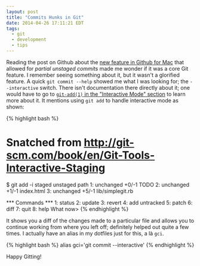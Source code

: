 ```yaml
---
layout: post
title: "Commits Hunks in Git"
date: 2014-04-26 17:11:21 EDT
tags:
  - git
  - development
  - tips
---
```


Reading the post on Github about the [new feature in Github for Mac][ghblgpst]
that allowed for *partial unstaged commits* made me wonder if it was a core Git
feature. I remember seeing something about it, but it wasn't a glorified
feature. A quick `git commit --help` showed me what I was looking for; the
`--interactive` switch. There isn't documentation there directly about it; one
would have to go to [`git-add(1)` in the "Interactive Mode" section][gitaddinm]
to learn more about it. It mentions using `git add` to handle interactive mode
as shown:

{% highlight bash %}
# Snatched from http://git-scm.com/book/en/Git-Tools-Interactive-Staging
$ git add -i
           staged     unstaged path
  1:    unchanged        +0/-1 TODO
  2:    unchanged        +1/-1 index.html
  3:    unchanged        +5/-1 lib/simplegit.rb

*** Commands ***
  1: status     2: update      3: revert     4: add untracked
  5: patch      6: diff        7: quit       8: help
What now>
{% endhighlight %}

It shows you a diff of the changes made to a particular file and allows you to
continue working from where you left off; definitely helped out quite a few
times. I actually have an alias in my dotfiles just for this, a là `gci`.

{% highlight bash %}
alias gci='git commit --interactive'
{% endhighlight %}

Happy Gitting!

[ghblgpst]: http://github.com/blog/1816-partial-commits-in-github-for-mac
[gitaddinm]: http://git-scm.com/book/en/Git-Tools-Interactive-Staging
